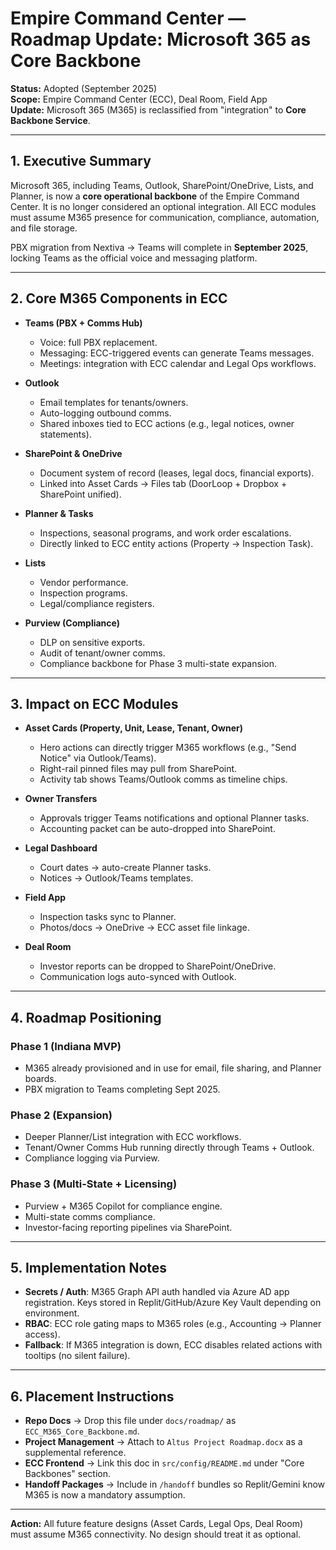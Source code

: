 # Empire Command Center — Roadmap Update: Microsoft 365 as Core Backbone

**Status:** Adopted (September 2025)  
**Scope:** Empire Command Center (ECC), Deal Room, Field App  
**Update:** Microsoft 365 (M365) is reclassified from "integration" to **Core Backbone Service**.

---

## 1. Executive Summary
Microsoft 365, including Teams, Outlook, SharePoint/OneDrive, Lists, and Planner, is now a **core operational backbone** of the Empire Command Center. It is no longer considered an optional integration. All ECC modules must assume M365 presence for communication, compliance, automation, and file storage.

PBX migration from Nextiva → Teams will complete in **September 2025**, locking Teams as the official voice and messaging platform.

---

## 2. Core M365 Components in ECC

- **Teams (PBX + Comms Hub)**  
  - Voice: full PBX replacement.  
  - Messaging: ECC-triggered events can generate Teams messages.  
  - Meetings: integration with ECC calendar and Legal Ops workflows.

- **Outlook**  
  - Email templates for tenants/owners.  
  - Auto-logging outbound comms.  
  - Shared inboxes tied to ECC actions (e.g., legal notices, owner statements).

- **SharePoint & OneDrive**  
  - Document system of record (leases, legal docs, financial exports).  
  - Linked into Asset Cards → Files tab (DoorLoop + Dropbox + SharePoint unified).

- **Planner & Tasks**  
  - Inspections, seasonal programs, and work order escalations.  
  - Directly linked to ECC entity actions (Property → Inspection Task).

- **Lists**  
  - Vendor performance.  
  - Inspection programs.  
  - Legal/compliance registers.

- **Purview (Compliance)**  
  - DLP on sensitive exports.  
  - Audit of tenant/owner comms.  
  - Compliance backbone for Phase 3 multi-state expansion.

---

## 3. Impact on ECC Modules

- **Asset Cards (Property, Unit, Lease, Tenant, Owner)**  
  - Hero actions can directly trigger M365 workflows (e.g., "Send Notice" via Outlook/Teams).  
  - Right-rail pinned files may pull from SharePoint.  
  - Activity tab shows Teams/Outlook comms as timeline chips.

- **Owner Transfers**  
  - Approvals trigger Teams notifications and optional Planner tasks.  
  - Accounting packet can be auto-dropped into SharePoint.

- **Legal Dashboard**  
  - Court dates → auto-create Planner tasks.  
  - Notices → Outlook/Teams templates.

- **Field App**  
  - Inspection tasks sync to Planner.  
  - Photos/docs → OneDrive → ECC asset file linkage.

- **Deal Room**  
  - Investor reports can be dropped to SharePoint/OneDrive.  
  - Communication logs auto-synced with Outlook.

---

## 4. Roadmap Positioning

### Phase 1 (Indiana MVP)
- M365 already provisioned and in use for email, file sharing, and Planner boards.  
- PBX migration to Teams completing Sept 2025.

### Phase 2 (Expansion)
- Deeper Planner/List integration with ECC workflows.  
- Tenant/Owner Comms Hub running directly through Teams + Outlook.  
- Compliance logging via Purview.

### Phase 3 (Multi-State + Licensing)
- Purview + M365 Copilot for compliance engine.  
- Multi-state comms compliance.  
- Investor-facing reporting pipelines via SharePoint.

---

## 5. Implementation Notes

- **Secrets / Auth**: M365 Graph API auth handled via Azure AD app registration. Keys stored in Replit/GitHub/Azure Key Vault depending on environment.  
- **RBAC**: ECC role gating maps to M365 roles (e.g., Accounting → Planner access).  
- **Fallback**: If M365 integration is down, ECC disables related actions with tooltips (no silent failure).

---

## 6. Placement Instructions

- **Repo Docs** → Drop this file under `docs/roadmap/` as `ECC_M365_Core_Backbone.md`.  
- **Project Management** → Attach to `Altus Project Roadmap.docx` as a supplemental reference.  
- **ECC Frontend** → Link this doc in `src/config/README.md` under "Core Backbones" section.  
- **Handoff Packages** → Include in `/handoff` bundles so Replit/Gemini know M365 is now a mandatory assumption.

---

**Action:** All future feature designs (Asset Cards, Legal Ops, Deal Room) must assume M365 connectivity. No design should treat it as optional.